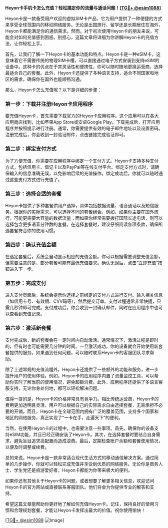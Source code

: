 **Heyon卡手机卡怎么充值？轻松搞定你的流量与通话问题！[[TG💪+ @esim1088](https://t.me/s/esim1088)]**

Heyon卡是一款备受用户欢迎的虚拟SIM卡产品，它为用户提供了一种便捷的方式来享受全球范围内的移动网络服务。无论是出国旅行、留学还是长期居住在海外，Heyon卡都能满足你的通信需求。然而，对于初次使用Heyon卡的朋友来说，可能会对如何充值感到困惑。别担心，这篇文章将详细为你讲解Heyon卡的充值方法，让你轻松上手。

首先，让我们了解一下Heyon卡的基本功能和特点。Heyon卡是一种eSIM卡，这意味着它不需要传统的物理SIM卡槽，可以直接通过电子方式安装到支持eSIM的设备中。这种卡的优点在于其灵活性和便携性，你可以随时随地更换运营商，选择最适合自己的套餐。此外，Heyon卡还提供了多种语言支持，适合不同国家和地区的需求，确保你在国外也能顺畅沟通。

那么，Heyon卡怎么充值呢？以下是详细的步骤：

### **第一步：下载并注册Heyon卡应用程序**
要充值Heyon卡，首先需要下载官方的Heyon卡应用程序。这个应用可以在各大应用商店找到，比如苹果App Store或安卓Google Play。下载完成后，打开应用程序并按照提示进行注册。通常，你需要提供有效的电子邮件地址以及设置密码。注册完成后，你会收到一封验证邮件，点击链接完成验证即可。

### **第二步：绑定支付方式**
为了方便充值，你需要在应用程序中绑定一个支付方式。Heyon卡支持多种支付方式，包括信用卡、借记卡以及PayPal等在线支付平台。绑定支付方式时，请确保输入的信息准确无误，以免影响后续的充值操作。绑定成功后，你就可以随时通过这些支付方式进行充值了。

### **第三步：选择合适的套餐**
Heyon卡提供了多种套餐供用户选择，具体包括数据流量、语音通话以及短信服务。根据你的实际需求，可以选择不同的套餐组合。例如，如果你主要在国外旅行，可能更需要大容量的数据流量；而如果你经常需要拨打国际长途电话，则可以选择包含更多语音分钟数的套餐。在选择套餐时，建议仔细阅读各项条款，确保所选套餐符合你的使用习惯。

### **第四步：确认充值金额**
在选定套餐后，系统会自动显示相应的充值金额。你可以根据需要调整充值金额，但需要注意的是，部分套餐可能有最低充值要求。确认无误后，点击“立即充值”按钮进入下一步。

### **第五步：完成支付**
进入支付页面后，系统会提示你选择之前绑定的支付方式进行支付。输入相关信息（如信用卡号、有效期、CVV码等），然后提交订单。支付过程通常非常快捷，只需几秒钟即可完成。支付成功后，你会收到一封确认邮件，同时在应用程序中也可以查看到充值记录。

### **第六步：激活新套餐**
支付完成后，新的套餐会在一定时间内自动激活。通常情况下，激活过程是即时的，但有时也可能需要几分钟的时间。一旦激活成功，你的设备就会开始使用新套餐提供的服务。如果遇到任何问题，可以随时联系Heyon卡的客服团队寻求帮助。

除了上述常规的充值流程外，Heyon卡还提供了一些额外的功能和服务，进一步提升用户的使用体验。例如，Heyon卡的应用程序内置了流量监控工具，可以帮助你实时了解当前的使用情况，避免超额消费。此外，应用程序还提供了多语言客服支持，无论你身处何地，都可以轻松解决问题。

值得一提的是，Heyon卡的价格非常具有竞争力。相比传统运营商，Heyon卡的费用更加透明且灵活，用户可以根据自己的实际需求自由选择套餐，无需承担不必要的开销。而且，Heyon卡在全球范围内拥有广泛的覆盖范围，支持多个国家和地区的网络服务，真正实现了“一卡在手，走遍天下”的便利。

当然，在使用Heyon卡的过程中，也需要注意一些事项。首先，确保你的设备支持eSIM功能，并且已经正确安装了Heyon卡。其次，在选择套餐时要结合自身需求，避免盲目追求高配置而造成浪费。最后，定期检查账户余额和套餐使用情况，以便及时调整或续费。

总的来说，Heyon卡是一款非常适合现代生活方式的移动通信解决方案。通过简单的几步操作，你就可以轻松完成充值并享受到优质的网络服务。无论你是商务人士、学生党还是旅游爱好者，Heyon卡都能为你带来极大的便利。

如果你还有其他关于Heyon卡的问题，或者想要了解更多相关信息，欢迎访问Heyon卡的官方网站或直接联系客服团队。他们将会为你提供专业的解答和支持。

希望这篇文章能帮助你更好地了解如何充值Heyon卡。记住，保持良好的使用习惯和合理规划套餐，才能让Heyon卡发挥出最大的价值。祝你使用愉快！

[[TG💪+ @esim1088](https://t.me/s/esim1088) ![Image](https://i.postimg.cc/4NQfJmqS/Snipaste-2025-05-13-00-14-12.png)]